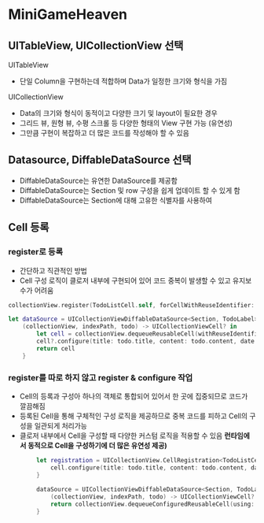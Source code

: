 # MiniGameHeaven

## UITableView, UICollectionView 선택
UITableView
- 단일 Column을 구현하는데 적합하며 Data가 일정한 크기와 형식을 가짐

UICollectionView
- Data의 크기와 형식이 동적이고 다양한 크기 및 layout이 필요한 경우
- 그리드 뷰, 원형 뷰, 수평 스크롤 등 다양한 형태의 View 구현 가능 (유연성)
- 그만큼 구현이 복잡하고 더 많은 코드를 작성해야 할 수 있음


## Datasource, DiffableDataSource 선택
- DiffableDataSource는 유연한 DataSource를 제공함
- DiffableDataSource는 Section 및 row 구성을 쉽게 업데이트 할 수 있게 함
- DiffableDataSource는 Section에 대해 고유한 식별자를 사용하여


## Cell 등록
### register로 등록
- 간단하고 직관적인 방법
- Cell 구성 로직이 클로저 내부에 구현되어 있어 코드 중복이 발생할 수 있고 유지보수가 어려움
```swift
collectionView.register(TodoListCell.self, forCellWithReuseIdentifier: "TodoListCell")

let dataSource = UICollectionViewDiffableDataSource<Section, TodoLabel>(collectionView: collectionView) {
    (collectionView, indexPath, todo) -> UICollectionViewCell? in
        let cell = collectionView.dequeueReusableCell(withReuseIdentifier: "TodoListCell", for: indexPath) as? TodoListCell
        cell?.configure(title: todo.title, content: todo.content, date: todo.date)
        return cell
    }
```

### register를 따로 하지 않고 register & configure 작업
- Cell의 등록과 구성아 하나의 객체로 통합되어 있어서 한 곳에 집중되므로 코드가 깔끔해짐
- 등록된 Cell을 통해 구체적인 구성 로직을 제공하므로 중복 코드를 피하고 Cell의 구성을 일관되게 처리가능
- 클로저 내부에서 Cell을 구성할 때 다양한 커스텀 로직을 적용할 수 있음 **런타임에서 동적으로 Cell을 구성하기에 더 많은 유연성 제공)**
```swift
        let registration = UICollectionView.CellRegistration<TodoListCell, TodoLabel> { cell, IndexPath, todo in
            cell.configure(title: todo.title, content: todo.content, date: todo.date)
        }
        
        dataSource = UICollectionViewDiffableDataSource<Section, TodoLabel>(collectionView: collectionView) {
            (collectionView, indexPath, todo) -> UICollectionViewCell? in
            return collectionView.dequeueConfiguredReusableCell(using: registration, for: indexPath, item: todo)
        }
```
